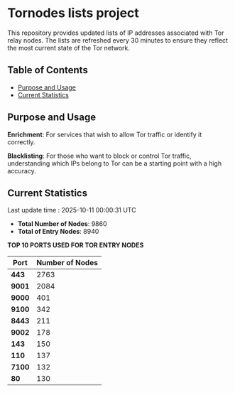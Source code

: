 # Tornodes lists project

This repository provides updated lists of IP addresses associated with Tor relay nodes. The lists are refreshed every 30 minutes to ensure they reflect the most current state of the Tor network.

## Table of Contents

- [Purpose and Usage](#purpose-and-usage)
- [Current Statistics](#current-statistics)


## Purpose and Usage

**Enrichment**: For services that wish to allow Tor traffic or identify it correctly.

**Blacklisting**: For those who want to block or control Tor traffic, understanding which IPs belong to Tor can be a starting point with a high accuracy.

## Current Statistics

Last update time : 2025-10-11 00:00:31 UTC

- **Total Number of Nodes**: 9860
- **Total of Entry Nodes**: 8940

**TOP 10 PORTS USED FOR TOR ENTRY NODES**

| **Port** | **Number of Nodes** |
|------|-----------------|
| **443**   | 2763  |
| **9001**   | 2084  |
| **9000**   | 401  |
| **9100**   | 342  |
| **8443**   | 211  |
| **9002**   | 178  |
| **143**   | 150  |
| **110**   | 137  |
| **7100**   | 132  |
| **80**   | 130  |

